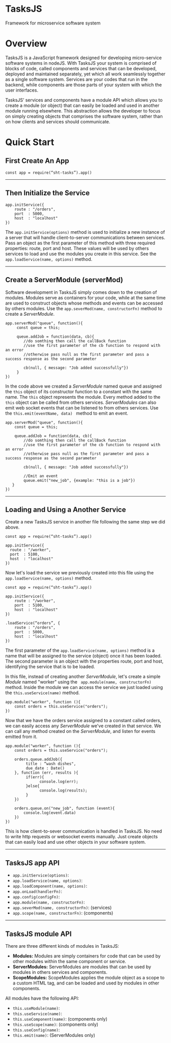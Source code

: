# TasksJS
Framework for microservice software system

# Overview

TasksJS is a JavaScript framework designed for developing micro-service software systems in nodeJS. With TasksJS your system is comprised of blocks of code, called components and services that can be developed, deployed and maintained separately, yet which all work seamlessly together as a single software system. Services are your codes that run in the backend, while components are those parts of your system with which the user interfaces. 

TasksJS’ services and components have a module API which allows you to create a module (or object) that can easily be loaded and used in another module running elsewhere. This abstraction allows the developer to focus on simply creating objects that comprises the software system, rather than on how clients and services should communicate. 

# Quick Start
## First Create An App

```
const app = require(“sht-tasks”).app() 

```

---
## Then Initialize the Service

```
app.initService({
    route : "/orders",
    port  : 5000,
    host  : "localhost"
})
```
The ``` app.initService(options) ``` method is used to initialize a  new instance of a server that will handle client-to-server communications between services. Pass an object as the first parameter of this method with three required properties: route, port and host. These values will be used by others services to load and use the modules you create in this service. See the ```app.loadService(name, options)``` method. 

---
## Create a ServerModule (serverMod)
Software development in TasksJS simply comes down to  the creation of modules. Modules serve as containers for your code, while at the same time are used to construct objects whose methods and events can be accessed by others modules. Use the ``` app.severMod(name, constructorFn) ``` method to create a *ServerModule*.

```
app.serverMod("queue", function(){
     const queue = this;

     queue.addJob = function(data, cb){
        //do somthing then call the callBack function
        //use the first parameter of the cb function to respond with an error 
        //otherwise pass null as the first parameter and pass a success response as the second parameter

        cb(null, { message: "Job added successfully"})
     }
})
```

In the code above we created a *ServerModule* named queue and assigned the ``` this ``` object of its constructor function to a constant with the same name. The ``` this ``` object represents the module. Every method added to the ```this``` object can be called from others services. *ServerModules* can also emit web socket events that can be listened to from others services. Use the ```this.emit(eventName, data) ``` method to emit an event. 

```
app.serverMod("queue", function(){
    const queue = this;

	queue.addJob = function(data, cb){
		//do somthing then call the callBack function
		//use the first parameter of the cb function to respond with an error 
		//otherwise pass null as the first parameter and pass a success response as the second parameter

		cb(null, { message: "Job added successfully"})

		//Emit an event 
		queue.emit("new_job", {example: "this is a job"})
   }
})
```
          
---
## Loading and Using a Another Service
Create a new TasksJS service in another file following the same step we did above. 

```
const app = require(“sht-tasks”).app() 

app.initService({
  route : "/worker",
  port  : 5100,
  host  : "localhost"
})
```
Now let's load the service we previously created into this file using the ``` app.loadService(name, options) ``` method.

```
const app = require(“sht-tasks”).app() 

app.initService({
    route : "/worker",
    port  : 5100,
    host  : "localhost"
})

.loadService(“orders”, {
    route : "/orders",
    port  : 5000,
    host  : "localhost"
})
```

The first parameter of the ``` app.loadService(name, options) ``` method is a name that will be assigned to the service (object) once it has been loaded. The second parameter is an object with the properties route, port and host, identifying the service that is to be loaded.  

In this file, instead of creating another *ServerModule*,  let's create a simple *Module* named "worker" using the ``` app.module(name, constructorFn)``` method. Inside the module we can access the service we just loaded using the ``` this.useService(name) ``` method.

```
app.module("worker", function (){
	const orders = this.useService("orders");
})
```

Now that we have the orders service assigned to a constant called orders, we can easily access any *ServerModule* we've created in that service. We can call any method created on the *ServerModule*, and listen for events emitted from it. 

```
app.module("worker", function (){
    const orders = this.useService("orders");

    orders.queue.addJob({
         title : “wash dishes",
         due_date : Date()
    }, function (err, results ){
         if(err){
               console.log(err);
         }else{
               console.log(results);
         }
    })

    orders.queue.on("new_job", function (event){
        console.log(event.data)
    }) 
})
```

This is how client-to-sever communication is handled in TasksJS. No need to write http requests or websocket events manually. Just create objects that can easily load and use other objects in your software system. 

---
## TasksJS app API

- ``` app.initService(options) ```:
- ``` app.loadService(name, options) ```:
- ``` app.loadComponent(name, options) ```:
- ``` app.onLoad(handlerFn) ```:
- ``` app.config(configFn) ```:
- ``` app.module(name, constructorFn) ```:
- ``` app.severMod(name, constructorFn) ```: (services)
- ``` app.scope(name, constructorFn) ```: (components)

---
## TasksJS module API
There are three different kinds of modules in TasksJS: 

- **Modules:** Modules are simply containers for code that can be used by other modules within the same component or service. 
- **ServerModules:** ServerModules are modules that can be used by modules in others services and components. 
- **ScopeModules:** ScopeModules applies the module object as a scope to a custom HTML tag, and can be loaded and used by modules in other components. 

All modules have the following API:

- ``` this.useModule(name) ```:
- ``` this.useService(name) ```:
- ``` this.useComponent(name) ```: (components only)
- ``` this.useScope(name) ```: (components only)
- ``` this.useConfig(name) ```:
- ``` this.emit(name) ```: (ServerModules only)

